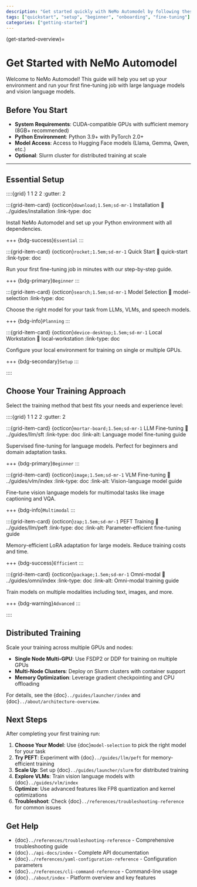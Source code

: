 ```yaml
---
description: "Get started quickly with NeMo Automodel by following these essential setup steps and running your first fine-tuning job."
tags: ["quickstart", "setup", "beginner", "onboarding", "fine-tuning"]
categories: ["getting-started"]
---
```


(get-started-overview)=
# Get Started with NeMo Automodel

Welcome to NeMo Automodel! This guide will help you set up your environment and run your first fine-tuning job with large language models and vision language models.

## Before You Start

- **System Requirements**: CUDA-compatible GPUs with sufficient memory (8GB+ recommended)
- **Python Environment**: Python 3.9+ with PyTorch 2.0+
- **Model Access**: Access to Hugging Face models (Llama, Gemma, Qwen, etc.)
- **Optional**: Slurm cluster for distributed training at scale

---

## Essential Setup

::::{grid} 1 1 2 2
:gutter: 2

:::{grid-item-card} {octicon}`download;1.5em;sd-mr-1` Installation
:link: ../guides/installation
:link-type: doc

Install NeMo Automodel and set up your Python environment with all dependencies.

+++
{bdg-success}`Essential`
:::

:::{grid-item-card} {octicon}`rocket;1.5em;sd-mr-1` Quick Start
:link: quick-start
:link-type: doc

Run your first fine-tuning job in minutes with our step-by-step guide.

+++
{bdg-primary}`Beginner`
:::

:::{grid-item-card} {octicon}`search;1.5em;sd-mr-1` Model Selection
:link: model-selection
:link-type: doc

Choose the right model for your task from LLMs, VLMs, and speech models.

+++
{bdg-info}`Planning`
:::

:::{grid-item-card} {octicon}`device-desktop;1.5em;sd-mr-1` Local Workstation
:link: local-workstation
:link-type: doc

Configure your local environment for training on single or multiple GPUs.

+++
{bdg-secondary}`Setup`
:::

::::

## Choose Your Training Approach

Select the training method that best fits your needs and experience level:

::::{grid} 1 1 2 2
:gutter: 2

:::{grid-item-card} {octicon}`mortar-board;1.5em;sd-mr-1` LLM Fine-tuning
:link: ../guides/llm/sft
:link-type: doc
:link-alt: Language model fine-tuning guide

Supervised fine-tuning for language models. Perfect for beginners and domain adaptation tasks.

+++
{bdg-primary}`Beginner`
:::

:::{grid-item-card} {octicon}`image;1.5em;sd-mr-1` VLM Fine-tuning
:link: ../guides/vlm/index
:link-type: doc
:link-alt: Vision-language model guide

Fine-tune vision language models for multimodal tasks like image captioning and VQA.

+++
{bdg-info}`Multimodal`
:::

:::{grid-item-card} {octicon}`zap;1.5em;sd-mr-1` PEFT Training
:link: ../guides/llm/peft
:link-type: doc
:link-alt: Parameter-efficient fine-tuning guide

Memory-efficient LoRA adaptation for large models. Reduce training costs and time.

+++
{bdg-success}`Efficient`
:::

:::{grid-item-card} {octicon}`package;1.5em;sd-mr-1` Omni-modal
:link: ../guides/omni/index
:link-type: doc
:link-alt: Omni-modal training guide

Train models on multiple modalities including text, images, and more.

+++
{bdg-warning}`Advanced`
:::

::::

## Distributed Training

Scale your training across multiple GPUs and nodes:

- **Single Node Multi-GPU**: Use FSDP2 or DDP for training on multiple GPUs
- **Multi-Node Clusters**: Deploy on Slurm clusters with container support
- **Memory Optimization**: Leverage gradient checkpointing and CPU offloading

For details, see the {doc}`../guides/launcher/index` and {doc}`../about/architecture-overview`.

## Next Steps

After completing your first training run:

1. **Choose Your Model**: Use {doc}`model-selection` to pick the right model for your task
2. **Try PEFT**: Experiment with {doc}`../guides/llm/peft` for memory-efficient training
3. **Scale Up**: Set up {doc}`../guides/launcher/slurm` for distributed training
4. **Explore VLMs**: Train vision language models with {doc}`../guides/vlm/index`
5. **Optimize**: Use advanced features like FP8 quantization and kernel optimizations
6. **Troubleshoot**: Check {doc}`../references/troubleshooting-reference` for common issues

## Get Help

- {doc}`../references/troubleshooting-reference` - Comprehensive troubleshooting guide
- {doc}`../api-docs/index` - Complete API documentation  
- {doc}`../references/yaml-configuration-reference` - Configuration parameters
- {doc}`../references/cli-command-reference` - Command-line usage
- {doc}`../about/index` - Platform overview and key features
